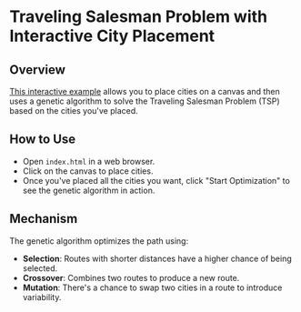 
# Traveling Salesman Problem with Interactive City Placement

## Overview
[This interactive example](https://michaellomuscio.github.io/Traveling-Salesman-Problem-with-Interactive-City-Placement/) allows you to place cities on a canvas and then uses a genetic algorithm to solve the Traveling Salesman Problem (TSP) based on the cities you've placed.

## How to Use
- Open `index.html` in a web browser.
- Click on the canvas to place cities.
- Once you've placed all the cities you want, click "Start Optimization" to see the genetic algorithm in action.

## Mechanism
The genetic algorithm optimizes the path using:
- **Selection**: Routes with shorter distances have a higher chance of being selected.
- **Crossover**: Combines two routes to produce a new route.
- **Mutation**: There's a chance to swap two cities in a route to introduce variability.
